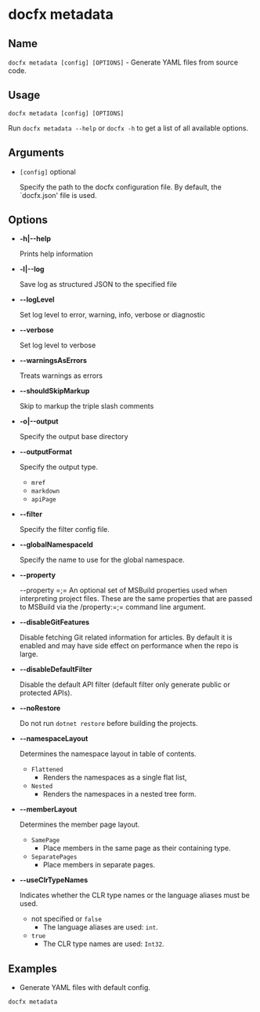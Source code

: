 # docfx metadata

## Name

`docfx metadata [config] [OPTIONS]` - Generate YAML files from source code.

## Usage

```pwsh
docfx metadata [config] [OPTIONS]
```

Run `docfx metadata --help` or `docfx -h` to get a list of all available options.


## Arguments

- `[config]` <span class="badge text-bg-primary">optional</span>

  Specify the path to the docfx configuration file.
  By default, the `docfx.json' file is used.

## Options

- **-h|--help**

    Prints help information

- **-l|--log**

  Save log as structured JSON to the specified file

- **--logLevel**

  Set log level to error, warning, info, verbose or diagnostic

- **--verbose**

  Set log level to verbose

- **--warningsAsErrors**

  Treats warnings as errors

- **--shouldSkipMarkup**

  Skip to markup the triple slash comments

- **-o|--output**

  Specify the output base directory

- **--outputFormat**

  Specify the output type.
  - `mref`
  - `markdown`
  - `apiPage`

- **--filter**

  Specify the filter config file.

- **--globalNamespaceId**

  Specify the name to use for the global namespace.

- **--property**

  --property <n1>=<v1>;<n2>=<v2> An optional set of MSBuild properties used when interpreting project files. These are the same properties that are passed to MSBuild via the /property:<n1>=<v1>;<n2>=<v2> command line argument.

- **--disableGitFeatures**

  Disable fetching Git related information for articles. By default it is enabled and may have side effect on performance when the repo is large.

- **--disableDefaultFilter**

  Disable the default API filter (default filter only generate public or protected APIs).

- **--noRestore**

  Do not run `dotnet restore` before building the projects.

- **--namespaceLayout**

  Determines the namespace layout in table of contents.

    - `Flattened`
      - Renders the namespaces as a single flat list,
    - `Nested`
      - Renders the namespaces in a nested tree form.

- **--memberLayout**

  Determines the member page layout.

  - `SamePage`
    - Place members in the same page as their containing type.
  - `SeparatePages`
    - Place members in separate pages.

- **--useClrTypeNames**

  Indicates whether the CLR type names or the language aliases must be used.

    - not specified or `false`
        - The language aliases are used: `int`.
    - `true`
        - The CLR type names are used: `Int32`.

## Examples

- Generate YAML files with default config.

```pwsh
docfx metadata
```
